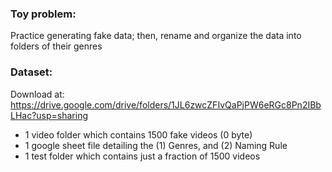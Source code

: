 ### Toy problem: 
Practice generating fake data; then, rename and organize the data into folders of their genres

### Dataset: 
Download at: https://drive.google.com/drive/folders/1JL6zwcZFIvQaPjPW6eRGc8Pn2IBbLHac?usp=sharing
- 1 video folder which contains 1500 fake videos (0 byte)
- 1 google sheet file detailing the (1) Genres, and (2) Naming Rule
- 1 test folder which contains just a fraction of 1500 videos
